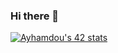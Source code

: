### Hi there 👋
<!--
<a href="https://github.com/oakoudad/badge42"><img src="https://badge.mediaplus.ma/kettlebells/ayhamdou" alt="ayhamdou's 42 stats" /></a>
-->
<a href="https://github.com/oakoudad/badge42"><img src="https://badge.mediaplus.ma/darkblue/Ayhamdou" alt="Ayhamdou's 42 stats" /></a>
<!--
**Ayoub-hamdoun/Ayoub-hamdoun** is a ✨ _special_ ✨ repository because its `README.md` (this file) appears on your GitHub profile.

Here are some ideas to get you started:

- 🔭 I’m currently working on ...
- 🌱 I’m currently learning ...
- 👯 I’m looking to collaborate on ...
- 🤔 I’m looking for help with ...
- 💬 Ask me about ...
- 📫 How to reach me: ...
- 😄 Pronouns: ...
- ⚡ Fun fact: ...
-->
